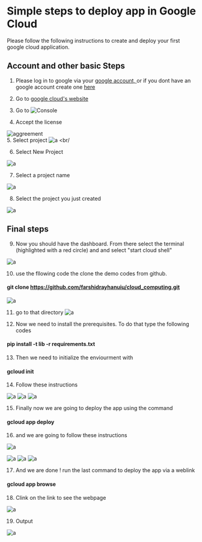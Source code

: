 # Simple steps to deploy app in Google Cloud 

Please follow the following instructions to create and deploy your first google cloud application. 

## Account and other basic Steps
1. Please log in to google via your <a href="https://accounts.google.com/signin/v2/identifier?service=mail&passive=true&rm=false&continue=https%3A%2F%2Fmail.google.com%2Fmail%2F&ss=1&scc=1&ltmpl=default&ltmplcache=2&emr=1&osid=1&flowName=GlifWebSignIn&flowEntry=ServiceLogin">google account, </a> or if you dont have an google account create one <a href="https://accounts.google.com/signup/v2/webcreateaccount?hl=en&flowName=GlifWebSignIn&flowEntry=SignUp">here</a> 

2. Go to <a href="https://cloud.google.com">google cloud's website</a>
3. Go to ![Console](https://raw.githubusercontent.com/farshidrayhanuiu/cloud_computing/master/misc/1.PNG)
4. Accept the license 

  
![aggreement](https://raw.githubusercontent.com/farshidrayhanuiu/cloud_computing/master/misc/2.PNG)  
5. Select project ![a](https://raw.githubusercontent.com/farshidrayhanuiu/cloud_computing/master/misc/3.PNG)    <br/
  
  
6. Select New Project    

  
![a](https://raw.githubusercontent.com/farshidrayhanuiu/cloud_computing/master/misc/4.PNG)  

7. Select a project name  


![a](https://raw.githubusercontent.com/farshidrayhanuiu/cloud_computing/master/misc/5.PNG)  


8. Select the project you just created    

![a](https://raw.githubusercontent.com/farshidrayhanuiu/cloud_computing/master/misc/18.PNG)    


## Final steps

9. Now you should have the dashboard. From there select the terminal (highlighted with a red circle) and and select "start cloud shell"   


![a](https://raw.githubusercontent.com/farshidrayhanuiu/cloud_computing/master/misc/6.PNG)

10. use the fllowing code the clone the demo codes from github.
 #### git clone https://github.com/farshidrayhanuiu/cloud_computing.git
![a](https://raw.githubusercontent.com/farshidrayhanuiu/cloud_computing/master/misc/27.PNG)

11. go to that directory 
![a](https://raw.githubusercontent.com/farshidrayhanuiu/cloud_computing/master/misc/8.PNG)

12. Now we need to install the prerequisites. To do that type the following codes  
#### pip install -t lib -r requirements.txt
13. Then we need to initialize the enviourment with 
#### gcloud init  





14. Follow these instructions 

  
![a](https://raw.githubusercontent.com/farshidrayhanuiu/cloud_computing/master/misc/14.PNG)
![a](https://raw.githubusercontent.com/farshidrayhanuiu/cloud_computing/master/misc/15.PNG)
![a](https://raw.githubusercontent.com/farshidrayhanuiu/cloud_computing/master/misc/16.PNG)


15. Finally now we are going to deploy the app using the command
#### gcloud app deploy

16. and we are going to follow these instructions


![a](https://raw.githubusercontent.com/farshidrayhanuiu/cloud_computing/master/misc/9.PNG)  

![a](https://raw.githubusercontent.com/farshidrayhanuiu/cloud_computing/master/misc/10.PNG)
![a](https://raw.githubusercontent.com/farshidrayhanuiu/cloud_computing/master/misc/11.PNG)
![a](https://raw.githubusercontent.com/farshidrayhanuiu/cloud_computing/master/misc/12.PNG)



17. And we are done ! run the last command to deploy the app via a weblink
#### gcloud app browse

18. Clink on the link to see the webpage 
  
  
![a](https://raw.githubusercontent.com/farshidrayhanuiu/cloud_computing/master/misc/17.PNG)

19. Output  

  
  
  
![a](https://raw.githubusercontent.com/farshidrayhanuiu/cloud_computing/master/misc/19.PNG)




  




